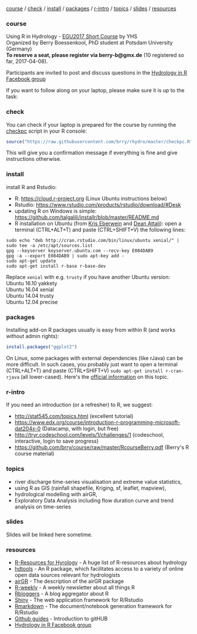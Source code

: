 [course](#course) 
/ [check](#check) 
/ [install](#install) 
/ [packages](#packages) 
/ [r-intro](#r-intro) 
/ [topics](#topics) 
/ [slides](#slides) 
/ [resources](#resources) 

### course
Using R in Hydrology - [EGU2017 Short Course](http://meetingorganizer.copernicus.org/EGU2017/session/25731) by YHS  
Organized by Berry Boessenkool, PhD student at Potsdam University (Germany)  
__To reserve a seat, please register via berry-b@gmx.de__  (10 registered so far, 2017-04-08).

Participants are invited to post and discuss questions in the 
[Hydrology in R Facebook group](https://www.facebook.com/groups/1130214777123909/)

If you want to follow along on your laptop, please make sure it is up to the task:


### check
You can check if your laptop is prepared for the course by running the
[checkpc](https://github.com/brry/rhydro/blob/master/checkpc.R) script in your R console:
```R
source("https://raw.githubusercontent.com/brry/rhydro/master/checkpc.R")
```
This will give you a confirmation message if everything is fine and give instructions otherwise.


### install
install R and Rstudio:

* R: https://cloud.r-project.org (Linux Ubuntu instructions below)
* Rstudio: https://www.rstudio.com/products/rstudio/download/#Desk
* updating R on Windows is simple: https://github.com/talgalili/installr/blob/master/README.md
* R installation on Ubuntu (from [Kris Eberwein](https://www.r-bloggers.com/how-to-install-r-on-linux-ubuntu-16-04-xenial-xerus) and [Dean Attali](https://www.digitalocean.com/community/tutorials/how-to-set-up-r-on-ubuntu-14-04)): open a terminal (CTRL+ALT+T) and paste (CTRL+SHIFT+V) the following lines:

```
sudo echo "deb http://cran.rstudio.com/bin/linux/ubuntu xenial/" | sudo tee -a /etc/apt/sources.list
gpg --keyserver keyserver.ubuntu.com --recv-key E084DAB9
gpg -a --export E084DAB9 | sudo apt-key add -
sudo apt-get update
sudo apt-get install r-base r-base-dev
```
Replace `xenial` with e.g. `trusty` if you have another Ubuntu version:  
Ubuntu 16.10 yakkety  
Ubuntu 16.04 xenial  
Ubuntu 14.04 trusty  
Ubuntu 12.04 precise  

### packages

Installing add-on R packages usually is easy from within R (and works without admin rights):
```R
install.packages("ggplot2")
```
On Linux, some packages with external dependencies (like rJava) can be more difficult.
In such cases, you probably just want to open a terminal (CTRL+ALT+T) and paste (CTRL+SHIFT+V) `sudo apt-get install r-cran-rjava` (all lower-cased). 
Here's the [official information](https://cran.r-project.org/bin/linux/ubuntu/README.html#supported-packages) on this topic.


### r-intro
If you need an introduction (or a refresher) to R, we suggest:

* http://stat545.com/topics.html (excellent tutorial)
* https://www.edx.org/course/introduction-r-programming-microsoft-dat204x-0 (Datacamp, with login, but free)
* http://tryr.codeschool.com/levels/1/challenges/1 (codeschool, interactive, login to save progress)
* https://github.com/brry/course/raw/master/RcourseBerry.pdf (Berry's R course material)


### topics
* river discharge time-series visualisation and extreme value statistics, 
* using R as GIS (rainfall shapefile, Kriging, sf, leaflet, mapview), 
* hydrological modelling with airGR, 
* Exploratory Data Analysis including flow duration curve and trend analysis on time-series


### slides
Slides will be linked here sometime.


### resources
* [R-Resources for Hyrology](http://abouthydrology.blogspot.co.uk/2012/08/r-resources-for-hydrologists.html) - A huge list of R-resources about hydrology
* [hdtools](https://ropensci.github.io/hddtools/) - An R package, which facilitates access to a variety of online open data sources relevant for hydrologists
* [airGR](https://cran.r-project.org/web/packages/airGR/vignettes/airGR.html) - The description of the airGR package
* [R-weekly](https://rweekly.org/) - A weekly newsletter about all things R
* [Rbloggers](https://www.r-bloggers.com/) - A blog aggregator about R
* [Shiny](https://shiny.rstudio.com/) - The web application framework for R/Rstudio
* [Rmarkdown](http://rmarkdown.rstudio.com/) - The document/notebook generation framework for R/Rstudio
* [Github guides](https://guides.github.com/) - Introduction to gitHUB
* [Hydrology in R Facebook group](https://www.facebook.com/groups/1130214777123909/)

